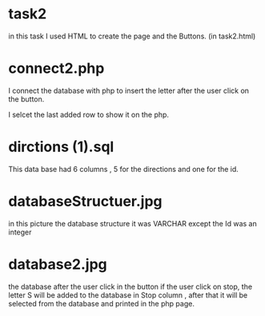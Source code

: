 # task2
in this task I used HTML to create the page and the Buttons.
(in task2.html)

# connect2.php
I connect the database with php to insert the letter 
after the user click on the button.

I selcet the last added row to show it on the php.

# dirctions (1).sql
This data base had 6 columns , 5 for the directions and one for the id.
# databaseStructuer.jpg
in this picture the database structure it was VARCHAR except the Id was an integer 

# database2.jpg

the database after the user click in the button
if the user click on stop, the letter S will be added 
to the database in Stop column , 
after that it will be selected from the database and printed in the php page.




